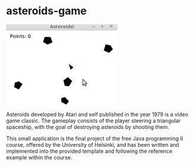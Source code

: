 # asteroids-game

![](https://github.com/ningia92/asteroids-game/blob/main/asteroids-ammuskelua.gif)

Asteroids developed by Atari and self published in the year 1979 is a video game classic. The gameplay consists of the player steering a triangular spaceship, with the goal of destroying asteroids by shooting them.

This small application is the final project of the free Java programming II course, offered by the University of Helsinki, and has been written and implemented into the provided template and following the reference example within the course.



